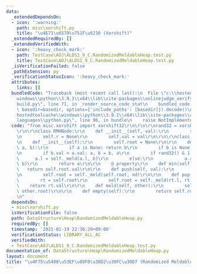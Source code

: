 ```yaml
---
data:
  _extendedDependsOn:
  - icon: ':warning:'
    path: misc\xorshift.py
    title: "\u4E71\u6570\u751F\u6210 (Xorshift)"
  _extendedRequiredBy: []
  _extendedVerifiedWith:
  - icon: ':heavy_check_mark:'
    path: TestCase\AOJ\ALDS1_9_C.RandomizedMeldableHeap.test.py
    title: TestCase\AOJ\ALDS1_9_C.RandomizedMeldableHeap.test.py
  _isVerificationFailed: false
  _pathExtension: py
  _verificationStatusIcon: ':heavy_check_mark:'
  attributes:
    links: []
  bundledCode: "Traceback (most recent call last):\n  File \"c:\\hostedtoolcache\\\
    windows\\python\\3.9.1\\x64\\lib\\site-packages\\onlinejudge_verify\\documentation\\\
    build.py\", line 71, in _render_source_code_stat\n    bundled_code = language.bundle(stat.path,\
    \ basedir=basedir, options={'include_paths': [basedir]}).decode()\n  File \"c:\\\
    hostedtoolcache\\windows\\python\\3.9.1\\x64\\lib\\site-packages\\onlinejudge_verify\\\
    languages\\python.py\", line 96, in bundle\n    raise NotImplementedError\nNotImplementedError\n"
  code: "from misc.xorshift import xorshift32\r\n\r\n\r\nrand32 = xorshift32()\r\n\
    \r\n\r\nclass RMHNode:\r\n    def __init__(self, val):\r\n        self.l = None\r\
    \n        self.r = None\r\n        self.val = val\r\n\r\n\r\nclass RandomizedMeldableHeap:\r\
    \n    def __init__(self):\r\n        self.root = None\r\n\r\n    def _meld(self,\
    \ a, b):\r\n        if a is None: return b\r\n        if b is None: return a\r\
    \n        if b.val < a.val: a, b = b, a\r\n        if rand32() & 1:\r\n      \
    \      a.l = self._meld(a.l, b)\r\n        else:\r\n            a.r = self._meld(a.r,\
    \ b)\r\n        return a\r\n\r\n    @ property\r\n    def min(self):\r\n     \
    \   return self.root.val\r\n\r\n    def push(self, val):\r\n        nd = RMHNode(val)\r\
    \n        self.root = self._meld(self.root, nd)\r\n\r\n    def pop(self):\r\n\
    \        rt = self.root\r\n        self.root = self._meld(rt.l, rt.r)\r\n    \
    \    return rt.val\r\n\r\n    def meld(self, other):\r\n        self.root = self._meld(self.root,\
    \ other.root)\r\n\r\n    def empty(self):\r\n        return self.root is None\r\
    \n"
  dependsOn:
  - misc\xorshift.py
  isVerificationFile: false
  path: DataStructure\Heap\RandomizedMeldableHeap.py
  requiredBy: []
  timestamp: '2021-01-19 22:36:20+09:00'
  verificationStatus: LIBRARY_ALL_AC
  verifiedWith:
  - TestCase\AOJ\ALDS1_9_C.RandomizedMeldableHeap.test.py
documentation_of: DataStructure\Heap\RandomizedMeldableHeap.py
layout: document
title: "\u4F75\u5408\u53EF\u80FD\u30D2\u30FC\u30D7 (Randomized Meldable Heap)"
---
```

